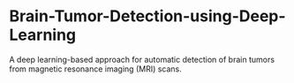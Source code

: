 # Brain-Tumor-Detection-using-Deep-Learning
A deep learning-based approach for automatic detection of brain tumors from magnetic resonance imaging (MRI) scans.
